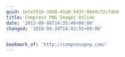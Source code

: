 ```yaml
---
guid: 1efe7516-3888-41a0-943f-9b44c72cf4b4
title: Compress PNG Images Online
date: '2013-09-06T14:35:46+00:00'
changed: '2019-09-24T14:43:55+00:00'


bookmark_of: 'http://compresspng.com/'
---
```




